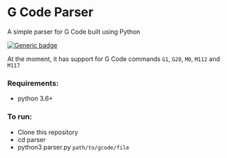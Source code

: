 # G Code Parser

A simple parser for G Code built using Python

[![Generic badge](https://img.shields.io/badge/build-passing-green.svg)](https://github.com/raghavprasad13/g-code-parser)

At the moment, it has support for G Code commands `G1`, `G28`, `M0`, `M112` and `M117`

### Requirements:
* python 3.6+

### To run:
* Clone this repository
* cd parser
* python3 parser.py `path/to/gcode/file`